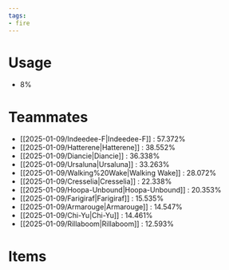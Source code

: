 ```yaml
---
tags:
- fire
---
```

# Usage
- 8%
# Teammates
- [[2025-01-09/Indeedee-F|Indeedee-F]] : 57.372%
- [[2025-01-09/Hatterene|Hatterene]] : 38.552%
- [[2025-01-09/Diancie|Diancie]] : 36.338%
- [[2025-01-09/Ursaluna|Ursaluna]] : 33.263%
- [[2025-01-09/Walking%20Wake|Walking Wake]] : 28.072%
- [[2025-01-09/Cresselia|Cresselia]] : 22.338%
- [[2025-01-09/Hoopa-Unbound|Hoopa-Unbound]] : 20.353%
- [[2025-01-09/Farigiraf|Farigiraf]] : 15.535%
- [[2025-01-09/Armarouge|Armarouge]] : 14.547%
- [[2025-01-09/Chi-Yu|Chi-Yu]] : 14.461%
- [[2025-01-09/Rillaboom|Rillaboom]] : 12.593%
# Items